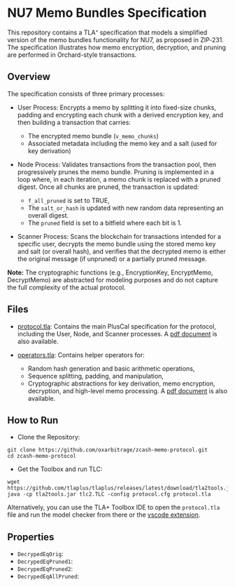 # NU7 Memo Bundles Specification

This repository contains a TLA⁺ specification that models a simplified version of the memo bundles functionality for NU7, as proposed in ZIP‑231. The specification illustrates how memo encryption, decryption, and pruning are performed in Orchard-style transactions.

## Overview

The specification consists of three primary processes:

- User Process:
    Encrypts a memo by splitting it into fixed-size chunks, padding and encrypting each chunk with a derived encryption key, and then building a transaction that carries:
    - The encrypted memo bundle (`v_memo_chunks`)
    - Associated metadata including the memo key and a salt (used for key derivation)

- Node Process:
    Validates transactions from the transaction pool, then progressively prunes the memo bundle. Pruning is implemented in a loop where, in each iteration, a memo chunk is replaced with a pruned digest. Once all chunks are pruned, the transaction is updated:

    - `f_all_pruned` is set to TRUE,
    - The `salt_or_hash` is updated with new random data representing an overall digest.
    - The `pruned` field is set to a bitfield where each bit is 1.

- Scanner Process:
    Scans the blockchain for transactions intended for a specific user, decrypts the memo bundle using the stored memo key and salt (or overall hash), and verifies that the decrypted memo is either the original message (if unpruned) or a partially pruned message.

**Note:**
The cryptographic functions (e.g., EncryptionKey, EncryptMemo, DecryptMemo) are abstracted for modeling purposes and do not capture the full complexity of the actual protocol.

## Files

- [protocol.tla](protocol.tla):
    Contains the main PlusCal specification for the protocol, including the User, Node, and Scanner processes. A [pdf document](protocol.pdf) is also available.

- [operators.tla](operators.tla):
    Contains helper operators for:
    - Random hash generation and basic arithmetic operations,
    - Sequence splitting, padding, and manipulation,
    - Cryptographic abstractions for key derivation, memo encryption, decryption, and high-level memo processing.
    A [pdf document](Operators.pdf) is also available.

## How to Run

- Clone the Repository:

```
git clone https://github.com/oxarbitrage/zcash-memo-protocol.git
cd zcash-memo-protocol
```

- Get the Toolbox and run TLC:

```
wget https://github.com/tlaplus/tlaplus/releases/latest/download/tla2tools.jar
java -cp tla2tools.jar tlc2.TLC -config protocol.cfg protocol.tla
```

Alternatively, you can use the TLA+ Toolbox IDE to open the `protocol.tla` file and run the model checker from there or the [vscode extension](https://marketplace.visualstudio.com/items?itemName=alygin.vscode-tlaplus).

## Properties

- `DecrypedEqOrig`:
- `DecrypedEqPruned1`:
- `DecrypedEqPruned2`:
- `DecrypedEqAllPruned`:

